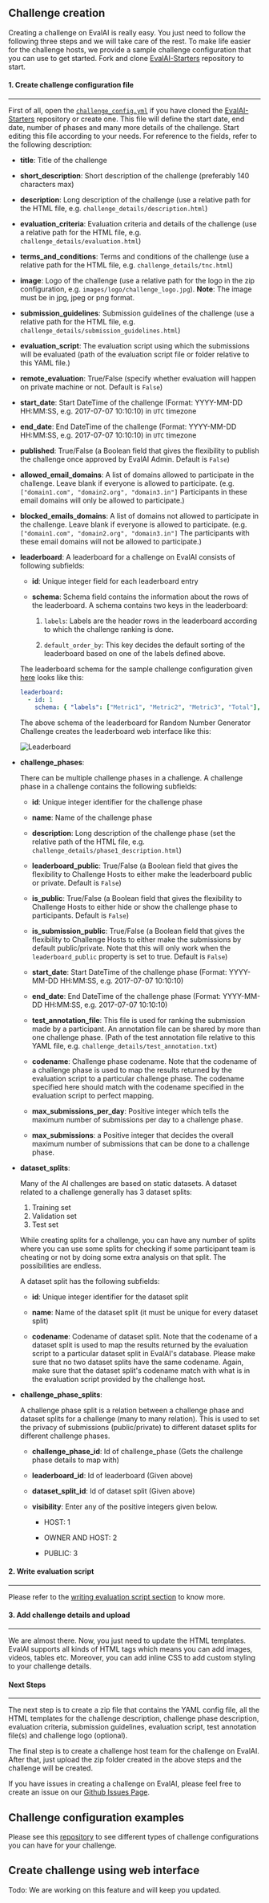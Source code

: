 
## Challenge creation

Creating a challenge on EvalAI is really easy. You just need to follow the following three steps and we will take care of the rest. To make life easier for the challenge hosts, we provide a sample challenge configuration that you can use to get started. Fork and clone [EvalAI-Starters](https://github.com/cloud-CV/evalai-starters) repository to start.

#### 1. Create challenge configuration file 
___

First of all, open the [`challenge_config.yml`](https://github.com/Cloud-CV/EvalAI-Starters/blob/master/challenge_config.yaml) if you have cloned the [EvalAI-Starters](https://github.com/cloud-CV/evalai-starters) repository or create one. This file will define the start date, end date, number of phases and many more details of the challenge. Start editing this file according to your needs. For reference to the fields, refer to the following description:


* **title**: Title of the challenge

* **short_description**: Short description of the challenge (preferably 140 characters max)

* **description**: Long description of the challenge (use a relative path for the HTML file, e.g. `challenge_details/description.html`)

* **evaluation_criteria**: Evaluation criteria and details of the challenge (use a relative path for the HTML file, e.g. `challenge_details/evaluation.html`)

* **terms_and_conditions**: Terms and conditions of the challenge (use a relative path for the HTML file, e.g. `challenge_details/tnc.html`)

* **image**: Logo of the challenge (use a relative path for the logo in the zip configuration, e.g. `images/logo/challenge_logo.jpg`). **Note**: The image must be in jpg, jpeg or png format.

* **submission_guidelines**: Submission guidelines of the challenge (use a relative path for the HTML file, e.g. `challenge_details/submission_guidelines.html`)

* **evaluation_script**: The evaluation script using which the submissions will be evaluated (path of the evaluation script file or folder relative to this YAML file.)

* **remote_evaluation**: True/False (specify whether evaluation will happen on private machine or not. Default is `False`)

* **start_date**: Start DateTime of the challenge (Format: YYYY-MM-DD HH:MM:SS, e.g. 2017-07-07 10:10:10) in `UTC` timezone

* **end_date**: End DateTime of the challenge (Format: YYYY-MM-DD HH:MM:SS, e.g. 2017-07-07 10:10:10) in `UTC` timezone

* **published**: True/False (a Boolean field that gives the flexibility to publish the challenge once approved by EvalAI Admin. Default is `False`)

* **allowed_email_domains**: A list of domains allowed to participate in the challenge. Leave blank if everyone is allowed to participate. (e.g. `["domain1.com", "domain2.org", "domain3.in"]` Participants in these email domains will only be allowed to participate.)

* **blocked_emails_domains**: A list of domains not allowed to participate in the challenge. Leave blank if everyone is allowed to participate. (e.g. `["domain1.com", "domain2.org", "domain3.in"]` The participants with these email domains will not be allowed to participate.)

* **leaderboard**:
  A leaderboard for a challenge on EvalAI consists of following subfields:

  * **id**: Unique integer field for each leaderboard entry

  * **schema**: Schema field contains the information about the rows of the leaderboard. A schema contains two keys in the leaderboard:

    1. `labels`: Labels are the header rows in the leaderboard according to which the challenge ranking is done.

    2. `default_order_by`: This key decides the default sorting of the leaderboard based on one of the labels defined above.

  The leaderboard schema for the sample challenge configuration given [here](https://github.com/Cloud-CV/EvalAI-Starters/blob/master/challenge_config.yaml) looks like this:

  ```yaml
  leaderboard:
    - id: 1
      schema: { "labels": ["Metric1", "Metric2", "Metric3", "Total"], "default_order_by": "Total" }
  ```

  The above schema of the leaderboard for Random Number Generator Challenge creates the leaderboard web interface like this:

  ![Leaderboard](_static/img/leaderboard.png "Random Number Generator Challenge - Leaderboard")

* **challenge_phases**:

  There can be multiple challenge phases in a challenge. A challenge phase in a challenge contains the following subfields:

    * **id**: Unique integer identifier for the challenge phase

    * **name**: Name of the challenge phase

    * **description**: Long description of the challenge phase (set the relative path of the HTML file, e.g. `challenge_details/phase1_description.html`)

    * **leaderboard_public**: True/False (a Boolean field that gives the flexibility to Challenge Hosts to either make the leaderboard public or private. Default is `False`)

    * **is_public**: True/False (a Boolean field that gives the flexibility to Challenge Hosts to either hide or show the challenge phase to participants. Default is `False`)

    * **is_submission_public**: True/False (a Boolean field that gives the flexibility to Challenge Hosts to either make the submissions by default public/private. Note that this will only work when the `leaderboard_public` property is set to true. Default is `False`)

    * **start_date**: Start DateTime of the challenge phase (Format: YYYY-MM-DD HH:MM:SS, e.g. 2017-07-07 10:10:10)

    * **end_date**: End DateTime of the challenge phase (Format: YYYY-MM-DD HH:MM:SS, e.g. 2017-07-07 10:10:10)

    * **test_annotation_file**: This file is used for ranking the submission made by a participant. An annotation file can be shared by more than one challenge phase. (Path of the test annotation file relative to this YAML file, e.g. `challenge_details/test_annotation.txt`)

    * **codename**: Challenge phase codename. Note that the codename of a challenge phase is used to map the results returned by the evaluation script to a particular challenge phase. The codename specified here should match with the codename specified in the evaluation script to perfect mapping.

    * **max_submissions_per_day**: Positive integer which tells the maximum number of submissions per day to a challenge phase.

    * **max_submissions**: a Positive integer that decides the overall maximum number of submissions that can be done to a challenge phase.

* **dataset_splits**:

  Many of the AI challenges are based on static datasets. A dataset related to a challenge generally has 3 dataset splits:

  1. Training set
  2. Validation set
  3. Test set

  While creating splits for a challenge, you can have any number of splits where you can use some splits for checking if some participant team is cheating or not by doing some extra analysis on that split. The possibilities are endless.

  A dataset split has the following subfields:

  * **id**: Unique integer identifier for the dataset split

  * **name**: Name of the dataset split (it must be unique for every dataset split)

  * **codename**: Codename of dataset split. Note that the codename of a dataset split is used to map the results returned by the evaluation script to a particular dataset split in EvalAI's database. Please make sure that no two dataset splits have the same codename. Again, make sure that the dataset split's codename match with what is in the evaluation script provided by the challenge host.

* **challenge_phase_splits**:

  A challenge phase split is a relation between a challenge phase and dataset splits for a challenge (many to many relation). This is used to set the privacy of submissions (public/private) to different dataset splits for different challenge phases.

  * **challenge_phase_id**: Id of challenge_phase (Gets the challenge phase details to map with)

  * **leaderboard_id**: Id of leaderboard (Given above)

  * **dataset_split_id**: Id of dataset split (Given above)

  * **visibility**: Enter any of the positive integers given below.

    - HOST: 1

    - OWNER AND HOST: 2

    - PUBLIC: 3

#### 2. Write evaluation script
---

Please refer to the [writing evaluation script section](evaluation_scripts.html) to know more.

#### 3. Add challenge details and upload
---

We are almost there. Now, you just need to update the HTML templates. EvalAI supports all kinds of HTML tags which means you can add images, videos, tables etc. Moreover, you can add inline CSS to add custom styling to your challenge details.

#### Next Steps
---

The next step is to create a zip file that contains the YAML config file, all the HTML templates for the challenge description, challenge phase description, evaluation criteria, submission guidelines, evaluation script, test annotation file(s) and challenge logo (optional).

The final step is to create a challenge host team for the challenge on EvalAI. After that, just upload the zip folder created in the above steps and the challenge will be created.

If you have issues in creating a challenge on EvalAI, please feel free to create an issue on our [Github Issues Page](https://github.com/Cloud-CV/EvalAI/issues/new).

## Challenge configuration examples

Please see this [repository](https://github.com/Cloud-CV/EvalAI-Examples) to see different types of challenge configurations you can have for your challenge.

## Create challenge using web interface

Todo: We are working on this feature and will keep you updated.
